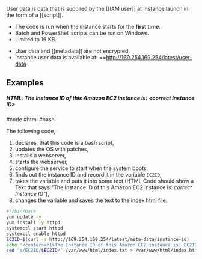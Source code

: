 User data is data that is supplied by the [[IAM user]] at instance launch in the form of a [[script]].

*   The code is run when the instance starts for the **first time**.
*   Batch and PowerShell scripts can be run on Windows.
*   Limited to 16 KB.
-   User data and [[metadata]] are not encrypted.
-   Instance user data is available at: ==http://169.254.169.254/latest/user-data

## Examples

##### HTML: The Instance ID of this Amazon EC2 instance is: <*correct Instance ID*>
#code #html #bash

The following code,
1. declares, that this code is a bash script,
2. updates the OS with patches,
3. installs a webserver,
4. starts the webserver,
5. configure the service to start when the system boots,
6. finds out the instance ID and record it in the variable `EC2ID`,
7. takes the variable and puts it into some text (HTML Code should show a Text that says "The Instance ID of this Amazon EC2 instance is: *correct Instance ID*"),
8. changes the variable and saves the text to the index.html file.

```bash
#!/bin/bash
yum update -y
yum install -y httpd
systemctl start httpd
systemctl enable httpd
EC2ID=$(curl -s http://169.254.169.254/latest/meta-data/instance-id)
echo '<center><h1>The Instance ID of this Amazon EC2 instance is: EC2ID </h1></center>' > /var/www/html/index.txt
sed "s/EC2ID/$EC2ID/" /var/www/html/index.txt > /var/www/html/index.html
```

